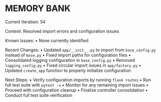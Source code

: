 # MEMORY BANK

Current Iteration: 54

Context: Resolved import errors and configuration issues

Known Issues:
• None currently identified

Recent Changes:
• Updated `app/__init__.py` to import from `base_config.py` instead of `base.py`
• Fixed import paths for configuration files
• Consolidated logging configuration in `base_config.py`
• Removed `logging_config.py`
• Fixed circular import issues in `app/factory.py`
• Updated `create_app` function to properly initialize configuration

Next Steps:
• Verify configuration imports by running `flask routes`
• Run full test suite with `pytest -v`
• Monitor for any remaining import issues
• Proceed with configuration cleanup
• Finalize controller consolidation
• Conduct full test suite verification
